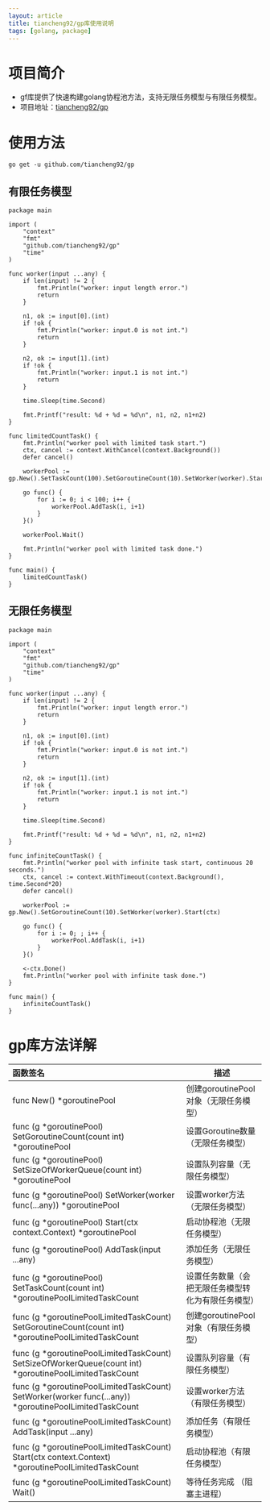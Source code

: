```yaml
---
layout: article
title: tiancheng92/gp库使用说明
tags: [golang, package]
---
```


# 项目简介

* gf库提供了快速构建golang协程池方法，支持无限任务模型与有限任务模型。
* 项目地址：[tiancheng92/gp](https://github.com/tiancheng92/gp)

<!--more-->

# 使用方法

```shell
go get -u github.com/tiancheng92/gp
```

## 有限任务模型

```golang
package main

import (
	"context"
	"fmt"
	"github.com/tiancheng92/gp"
	"time"
)

func worker(input ...any) {
	if len(input) != 2 {
		fmt.Println("worker: input length error.")
		return
	}

	n1, ok := input[0].(int)
	if !ok {
		fmt.Println("worker: input.0 is not int.")
		return
	}

	n2, ok := input[1].(int)
	if !ok {
		fmt.Println("worker: input.1 is not int.")
		return
	}

	time.Sleep(time.Second)

	fmt.Printf("result: %d + %d = %d\n", n1, n2, n1+n2)
}

func limitedCountTask() {
	fmt.Println("worker pool with limited task start.")
	ctx, cancel := context.WithCancel(context.Background())
	defer cancel()

	workerPool := gp.New().SetTaskCount(100).SetGoroutineCount(10).SetWorker(worker).Start(ctx)

	go func() {
		for i := 0; i < 100; i++ {
			workerPool.AddTask(i, i+1)
		}
	}()

	workerPool.Wait()

	fmt.Println("worker pool with limited task done.")
}

func main() {
	limitedCountTask()
}
```

## 无限任务模型

```golang
package main

import (
	"context"
	"fmt"
	"github.com/tiancheng92/gp"
	"time"
)

func worker(input ...any) {
	if len(input) != 2 {
		fmt.Println("worker: input length error.")
		return
	}

	n1, ok := input[0].(int)
	if !ok {
		fmt.Println("worker: input.0 is not int.")
		return
	}

	n2, ok := input[1].(int)
	if !ok {
		fmt.Println("worker: input.1 is not int.")
		return
	}

	time.Sleep(time.Second)

	fmt.Printf("result: %d + %d = %d\n", n1, n2, n1+n2)
}

func infiniteCountTask() {
	fmt.Println("worker pool with infinite task start, continuous 20 seconds.")
	ctx, cancel := context.WithTimeout(context.Background(), time.Second*20)
	defer cancel()

	workerPool := gp.New().SetGoroutineCount(10).SetWorker(worker).Start(ctx)

	go func() {
		for i := 0; ; i++ {
			workerPool.AddTask(i, i+1)
		}
	}()

	<-ctx.Done()
	fmt.Println("worker pool with infinite task done.")
}

func main() {
	infiniteCountTask()
}
```

# gp库方法详解

| 函数签名                                                                                                   | 描述                        |
|:-------------------------------------------------------------------------------------------------------|---------------------------|
| func New() *goroutinePool                                                                              | 创建goroutinePool对象（无限任务模型） |
| func (g *goroutinePool) SetGoroutineCount(count int) *goroutinePool                                    | 设置Goroutine数量（无限任务模型）     |
| func (g *goroutinePool) SetSizeOfWorkerQueue(count int) *goroutinePool                                 | 设置队列容量（无限任务模型）            |
| func (g *goroutinePool) SetWorker(worker func(...any)) *goroutinePool                                  | 设置worker方法（无限任务模型）        |
| func (g *goroutinePool) Start(ctx context.Context) *goroutinePool                                      | 启动协程池（无限任务模型）             |
| func (g *goroutinePool) AddTask(input ...any)                                                          | 添加任务（无限任务模型）              |
| func (g *goroutinePool) SetTaskCount(count int) *goroutinePoolLimitedTaskCount                         | 设置任务数量（会把无限任务模型转化为有限任务模型） |
| func (g *goroutinePoolLimitedTaskCount) SetGoroutineCount(count int) *goroutinePoolLimitedTaskCount    | 创建goroutinePool对象（有限任务模型） |
| func (g *goroutinePoolLimitedTaskCount) SetSizeOfWorkerQueue(count int) *goroutinePoolLimitedTaskCount | 设置队列容量（有限任务模型）            |
| func (g *goroutinePoolLimitedTaskCount) SetWorker(worker func(...any)) *goroutinePoolLimitedTaskCount  | 设置worker方法（有限任务模型）        |
| func (g *goroutinePoolLimitedTaskCount) AddTask(input ...any)                                          | 添加任务（有限任务模型）              |
| func (g *goroutinePoolLimitedTaskCount) Start(ctx context.Context) *goroutinePoolLimitedTaskCount      | 启动协程池（有限任务模型）             |
| func (g *goroutinePoolLimitedTaskCount) Wait()                                                         | 等待任务完成 （阻塞主进程）            |